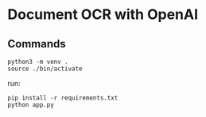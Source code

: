 # Document OCR with OpenAI

## Commands
```shell
python3 -m venv .
source ./bin/activate
```

run:
```shell
pip install -r requirements.txt
python app.py
```